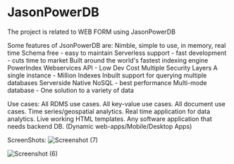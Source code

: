# JasonPowerDB
The project is related to WEB FORM using JasonPowerDB

Some features of JsonPowerDB are:
Nimble, simple to use, in memory, real time
Schema free - easy to maintain
Serverless support - fast development - cuts time to market
Built around the world's fastest indexing engine PowerIndex
Webservices API - Low Dev Cost
Multiple Security Layers
A single instance - Million Indexes
Inbuilt support for querying multiple databases
Serverside Native NoSQL - best performance
Multi-mode database - One solution to a variety of data

Use cases:
All RDMS use cases.
All key-value use cases.
All document use cases.
Time series/geospatial analytics.
Real time application for data analytics.
Live working HTML templates.
Any software application that needs backend DB. (Dynamic web-apps/Mobile/Desktop Apps)

 
ScreenShots:
![Screenshot (7)](https://user-images.githubusercontent.com/79412550/152321160-75f3f412-4eb8-48c6-87a1-3ec30496c602.png)


![Screenshot (6)](https://user-images.githubusercontent.com/79412550/152320333-3321e0b5-f55f-45cb-965c-bd5155dda81b.png)


                              
